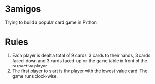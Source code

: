 # 3amigos
Trying to build a popular card game in Python

# Rules
1. Each player is dealt a total of 9 cards: 3 cards to their hands, 3 cards faced-down and 3 cards faced-up on the game table in front of the respective player.
2. The first player to start is the player with the lowest value card. The game runs clock-wise.
